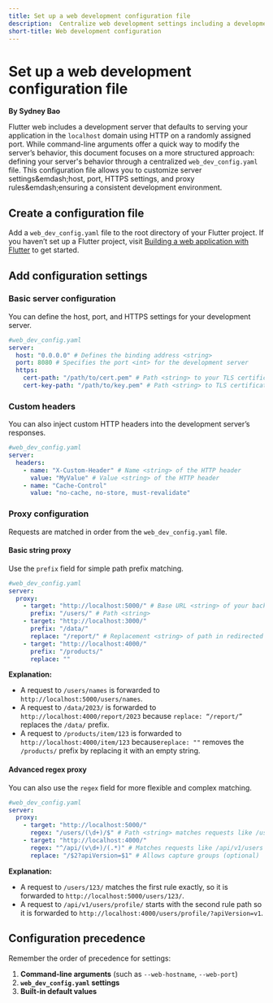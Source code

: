 ```yaml
---
title: Set up a web development configuration file
description:  Centralize web development settings including a development proxy
short-title: Web development configuration
---
```


# Set up a web development configuration file
**By Sydney Bao** 

Flutter web includes a development server that defaults to
serving your application in the `localhost` domain using HTTP
on a randomly assigned port. While command-line arguments offer
a quick way to modify the server’s behavior,
this document focuses on a more structured approach:
defining your server's behavior through a centralized `web_dev_config.yaml` file.
This configuration file allows you to customize server settings&emdash;host, port, HTTPS settings,
and proxy rules&emdash;ensuring a consistent development environment.

## Create a configuration file

Add a `web_dev_config.yaml` file to the root directory of your Flutter project.
If you haven’t set up a Flutter project,
visit [Building a web application with Flutter][] to get started.

[Building a web application with Flutter]: /platform-integration/web/building

## Add configuration settings

### Basic server configuration

You can define the host, port, and HTTPS settings for your development server.

```yaml
#web_dev_config.yaml
server:
  host: "0.0.0.0" # Defines the binding address <string> 
  port: 8080 # Specifies the port <int> for the development server 
  https: 
    cert-path: "/path/to/cert.pem" # Path <string> to your TLS certificate 
    cert-key-path: "/path/to/key.pem" # Path <string> to TLS certificate key
```

### Custom headers

You can also inject custom HTTP headers into the development server’s responses.

```yaml
#web_dev_config.yaml
server:
  headers: 
    - name: "X-Custom-Header" # Name <string> of the HTTP header
      value: "MyValue" # Value <string> of the HTTP header
    - name: "Cache-Control"
      value: "no-cache, no-store, must-revalidate"
```

### Proxy configuration

Requests are matched in order from the `web_dev_config.yaml` file. 

#### Basic string proxy

Use the `prefix` field for simple path prefix matching.

```yaml
#web_dev_config.yaml
server: 
  proxy: 
    - target: "http://localhost:5000/" # Base URL <string> of your backend
      prefix: "/users/" # Path <string>
    - target: "http://localhost:3000/"
      prefix: "/data/"
      replace: "/report/" # Replacement <string> of path in redirected URL (optional)
    - target: "http://localhost:4000/"
      prefix: "/products/"
      replace: "" 
```

**Explanation:** 

* A request to `/users/names` is forwarded to `http://localhost:5000/users/names`.   
* A request to `/data/2023/` is forwarded to `http://localhost:4000/report/2023`
   because `replace: “/report/”` replaces the `/data/` prefix.
* A request to `/products/item/123` is forwarded to `http://localhost:4000/item/123`
   because`replace: ""` removes the `/products/` prefix by replacing it with an empty string. 

#### Advanced regex proxy

You can also use the `regex` field for more flexible and complex matching.

```yaml
#web_dev_config.yaml
server:
  proxy:
    - target: "http://localhost:5000/" 
      regex: "/users/(\d+)/$" # Path <string> matches requests like /users/123/ 
    - target: "http://localhost:4000/"
      regex: "^/api/(v\d+)/(.*)" # Matches requests like /api/v1/users
      replace: "/$2?apiVersion=$1" # Allows capture groups (optional)
```

**Explanation:** 

* A request to `/users/123/` matches the first rule exactly,
   so it is forwarded to `http://localhost:5000/users/123/`.
* A request to `/api/v1/users/profile/` starts with the second rule path
   so it is forwarded to `http://localhost:4000/users/profile/?apiVersion=v1`.

## Configuration precedence

Remember the order of precedence for settings:

1. **Command-line arguments** (such as `--web-hostname`, `--web-port`)  
2. **`web_dev_config.yaml` settings**  
3. **Built-in default values**